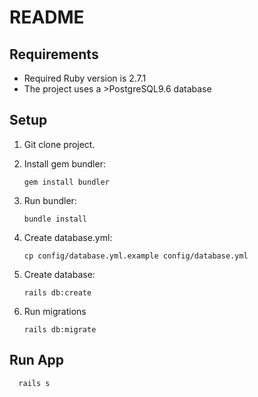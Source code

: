 # README

## Requirements

- Required Ruby version is 2.7.1
- The project uses a >PostgreSQL9.6 database

## Setup

1. Git clone project.
2. Install gem bundler:

    ```shell script
    gem install bundler
    ```

3. Run bundler:

    ```shell script
    bundle install
    ```

4. Create database.yml:

    ```shell script
    cp config/database.yml.example config/database.yml
    ```

5. Create database:

    ```shell script
    rails db:create
    ```

6. Run migrations

    ```shell script
    rails db:migrate
    ```

## Run App

```shell script
  rails s
```

